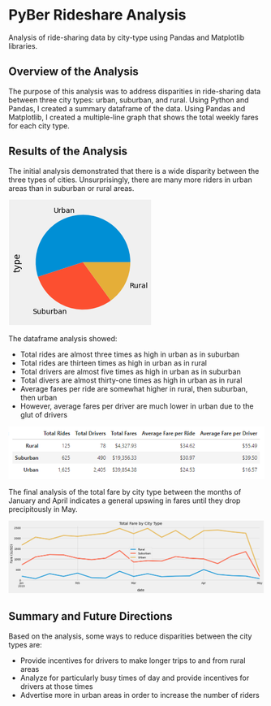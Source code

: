 # PyBer Rideshare Analysis
Analysis of ride-sharing data by city-type using Pandas and Matplotlib libraries.

## Overview of the Analysis
The purpose of this analysis was to address disparities in ride-sharing data between three city types: urban, suburban, and rural. Using Python and Pandas, I created a summary dataframe of the data. Using Pandas and Matplotlib, I created a multiple-line graph that shows the total weekly fares for each city type. 

## Results of the Analysis
The initial analysis demonstrated that there is a wide disparity between the three types of cities. Unsurprisingly, there are many more riders in urban areas than in suburban or rural areas.  

![Pie chart of city disparity](./Analysis/by_city_type_pie_chart.PNG)

The dataframe analysis showed: 
* Total rides are almost three times as high in urban as in suburban
* Total rides are thirteen times as high in urban as in rural
* Total drivers are almost five times as high in urban as in suburban
* Total divers are almost thirty-one times as high in urban as in rural
* Average fares per ride are somewhat higher in rural, then suburban, then urban
* However, average fares per driver are much lower in urban due to the glut of drivers

![Dataframe summary](./Analysis/summary_dataframe.PNG)

The final analysis of the total fare by city type between the months of January and April indicates a general upswing in fares until they drop precipitously in May. 

![Graph showing total fare by city type between Jan-Apr](./Analysis/total_fare_by_city_type.PNG)

## Summary and Future Directions
Based on the analysis, some ways to reduce disparities between the city types are: 
* Provide incentives for drivers to make longer trips to and from rural areas
* Analyze for particularly busy times of day and provide incentives for drivers at those times
* Advertise more in urban areas in order to increase the number of riders